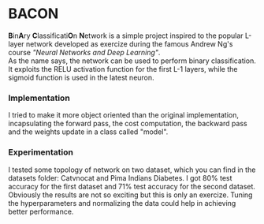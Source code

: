 # BACON

<b>B</b>in<b>A</b>ry <b>C</b>lassificati<b>O</b>n <b>N</b>etwork is a simple project inspired to the popular L-layer network developed as exercize during the famous Andrew Ng's course <i>"Neural Networks and Deep Learning"</i>. <br>
As the name says, the network can be used to perform binary classification. It exploits the RELU activation function for the first L-1 layers, while the sigmoid function is used in the latest neuron.
### Implementation
I tried to make it more object oriented than the original implementation, incapsulating the forward pass, the cost computation, the backward pass and the weights update in a class called "model".
### Experimentation
I tested some topology of network on two dataset, which you can find in the datasets folder: Catvnocat and Pima Indians Diabetes.
I got 80% test accuracy for the first dataset and 71% test accuracy for the second dataset. Obviously the results are not so exciting but this is only an exercize. Tuning the hyperparameters and normalizing the data could help in achieving better performance.
